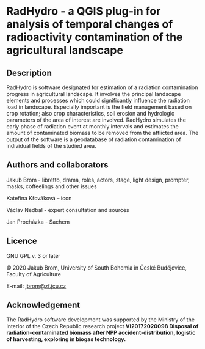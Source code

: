 RadHydro - a QGIS plug-in for analysis of temporal changes of radioactivity contamination of the agricultural landscape
=======================================================================================================================


Description
-----------

RadHydro is software designated for estimation of a radiation contamination
 progress in agricultural landscape. It involves the principal landscape
 elements and processes which could significantly influence the radiation
 load in landscape. Especially important is the field management based on
 crop rotation; also crop characteristics, soil erosion and hydrologic
 parameters of the area of interest are involved. RadHydro simulates the
 early phase of radiation event at monthly intervals and estimates the
 amount of contaminated biomass to be removed from the afflicted area. The
 output of the software is a geodatabase of radiation contamination of
 individual fields of the studied area. 

Authors and collaborators
-------------------------

Jakub Brom - libretto, drama, roles, actors, stage, light design, prompter, masks, coffeelings and other issues 

Kateřina Křováková –  icon

Václav Nedbal - expert consultation and sources 

Jan Procházka - Sachem

Licence
-------

GNU GPL v. 3 or later

© 2020 Jakub Brom, University of South Bohemia in České Budějovice, Faculty of Agriculture

E-mail: jbrom@zf.jcu.cz

Acknowledgement
---------------

The RadHydro software development was supported by the Ministry of the
 Interior of the Czech Republic research project **VI20172020098 Disposal of
  radiation-contaminated biomass after NPP accident-distribution, logistic of
   harvesting, exploring in biogas technology.**